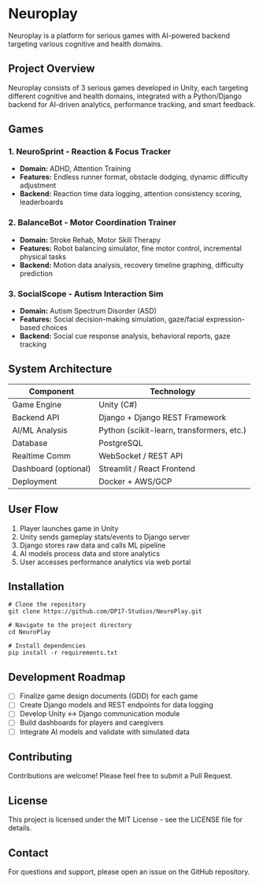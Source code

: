 # Neuroplay

Neuroplay is a platform for serious games with AI-powered backend targeting various cognitive and health domains.

## Project Overview

Neuroplay consists of 3 serious games developed in Unity, each targeting different cognitive and health domains, integrated with a Python/Django backend for AI-driven analytics, performance tracking, and smart feedback.

## Games

### 1. NeuroSprint - Reaction & Focus Tracker
- **Domain:** ADHD, Attention Training
- **Features:** Endless runner format, obstacle dodging, dynamic difficulty adjustment
- **Backend:** Reaction time data logging, attention consistency scoring, leaderboards


### 2. BalanceBot - Motor Coordination Trainer
- **Domain:** Stroke Rehab, Motor Skill Therapy
- **Features:** Robot balancing simulator, fine motor control, incremental physical tasks
- **Backend:** Motion data analysis, recovery timeline graphing, difficulty prediction

### 3. SocialScope - Autism Interaction Sim
- **Domain:** Autism Spectrum Disorder (ASD)
- **Features:** Social decision-making simulation, gaze/facial expression-based choices
- **Backend:** Social cue response analysis, behavioral reports, gaze tracking

## System Architecture

| Component            | Technology                                    |
|---------------------|---------------------------------------------|
| Game Engine          | Unity (C#)                                    |
| Backend API          | Django + Django REST Framework                |
| AI/ML Analysis       | Python (scikit-learn, transformers, etc.)     |
| Database             | PostgreSQL                                    |
| Realtime Comm        | WebSocket / REST API                          |
| Dashboard (optional) | Streamlit / React Frontend                    |
| Deployment           | Docker + AWS/GCP                              |

## User Flow

1. Player launches game in Unity
2. Unity sends gameplay stats/events to Django server
3. Django stores raw data and calls ML pipeline
4. AI models process data and store analytics
5. User accesses performance analytics via web portal

## Installation

```
# Clone the repository
git clone https://github.com/DP17-Studios/NeuroPlay.git

# Navigate to the project directory
cd NeuroPlay

# Install dependencies
pip install -r requirements.txt
```

## Development Roadmap

- [ ] Finalize game design documents (GDD) for each game
- [ ] Create Django models and REST endpoints for data logging
- [ ] Develop Unity <-> Django communication module
- [ ] Build dashboards for players and caregivers
- [ ] Integrate AI models and validate with simulated data

## Contributing

Contributions are welcome! Please feel free to submit a Pull Request.

## License

This project is licensed under the MIT License - see the LICENSE file for details.

## Contact

For questions and support, please open an issue on the GitHub repository.
